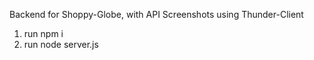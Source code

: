 Backend for Shoppy-Globe, with API Screenshots using Thunder-Client

1) run npm i
2) run node server.js
